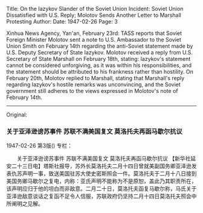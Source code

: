 Title: On the Iazykov Slander of the Soviet Union Incident: Soviet Union Dissatisfied with U.S. Reply; Molotov Sends Another Letter to Marshall Protesting
Author:
Date: 1947-02-26
Page: 3

Xinhua News Agency, Yan'an, February 23rd: TASS reports that Soviet Foreign Minister Molotov sent a note to U.S. Ambassador to the Soviet Union Smith on February 14th regarding the anti-Soviet statement made by U.S. Deputy Secretary of State Iazykov. Molotov received a reply from U.S. Secretary of State Marshall on February 18th, stating: Iazykov's statement cannot be considered unforgiving, as it was within his responsibilities, and the statement should be attributed to his frankness rather than hostility. On February 20th, Molotov replied to Marshall, stating that Marshall's reply regarding Iazykov's hostile remarks was unconvincing, and the Soviet government still adheres to the views expressed in Molotov's note of February 14th.



<hr /> 

Original: 


### 关于亚泽逊谤苏事件  苏联不满美国复文  莫洛托夫再函马歇尔抗议

1947-02-26
第3版()
专栏：

　　关于亚泽逊谤苏事件
    苏联不满美国复文
    莫洛托夫再函马歇尔抗议
    【新华社延安二十三日电】塔斯社报导，苏外长莫洛托夫二月十四日曾就美副国务卿亚泽逊发表仇苏声明一事，致送美国驻苏大使史密斯照会一件。莫洛托夫于二月十八日接到美国务卿马歇尔之复电，内称：亚氏声明不能称为不是原恕，盖此乃其职责所在，该声明应归于他的坦白而非敌意。二月二十日，莫洛托夫函复马歇尔称，马氏关于亚泽逊敌意谈话之复函不足令人信服，苏联政府仍坚持二月十四日莫洛托夫照会中所阐明之见解。
